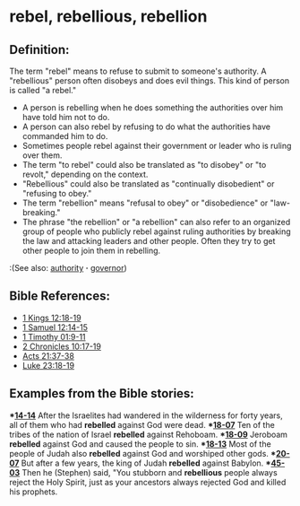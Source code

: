 # rebel, rebellious, rebellion #

## Definition: ##

The term "rebel" means to refuse to submit to someone's authority. A "rebellious" person often disobeys and does evil things. This kind of person is called "a rebel."

* A person is rebelling when he does something the authorities over him have told him not to do.
* A person can also rebel by refusing to do what the authorities have commanded him to do.
* Sometimes people rebel against their government or leader who is ruling over them.
* The term "to rebel" could also be translated as "to disobey" or "to revolt," depending on the context.
* "Rebellious" could also be translated as "continually disobedient" or "refusing to obey."
* The term "rebellion" means "refusal to obey" or "disobedience" or "law-breaking."
* The phrase "the rebellion" or "a rebellion" can also refer to an organized group of people who publicly rebel against ruling authorities by breaking the law and attacking leaders and other people. Often they try to get other people to join them in rebelling.

:(See also: [authority](../kt/authority.md) **·** [governor](../other/governor.md))

## Bible References: ##

* [1 Kings 12:18-19](https://door43.org/en/bible/notes/1ki/12/18)
* [1 Samuel 12:14-15](https://door43.org/en/bible/notes/1sa/12/14)
* [1 Timothy 01:9-11](https://door43.org/en/bible/notes/1ti/01/09)
* [2 Chronicles 10:17-19](https://door43.org/en/bible/notes/2ch/10/17)
* [Acts 21:37-38](https://door43.org/en/bible/notes/act/21/37)
* [Luke 23:18-19](https://door43.org/en/bible/notes/luk/23/18)

## Examples from the Bible stories: ##

  __*[14-14](https://door43.org/en/obs/notes/frames/14-14)__ After the Israelites had wandered in the wilderness for forty years, all of them who had __rebelled__ against God were dead. 
  __*[18-07](https://door43.org/en/obs/notes/frames/18-07)__ Ten of the tribes of the nation of Israel __rebelled__ against Rehoboam. 
  __*[18-09](https://door43.org/en/obs/notes/frames/18-09)__ Jeroboam __rebelled__ against God and caused the people to sin. 
  __*[18-13](https://door43.org/en/obs/notes/frames/18-13)__ Most of the people of Judah also __rebelled__ against God and worshiped other gods. 
  __*[20-07](https://door43.org/en/obs/notes/frames/20-07)__ But after a few years, the king of Judah __rebelled__ against Babylon. 
  __*[45-03](https://door43.org/en/obs/notes/frames/45-03)__ Then he (Stephen) said, "You stubborn and __rebellious__ people always reject the Holy Spirit, just as your ancestors always rejected God and killed his prophets.


